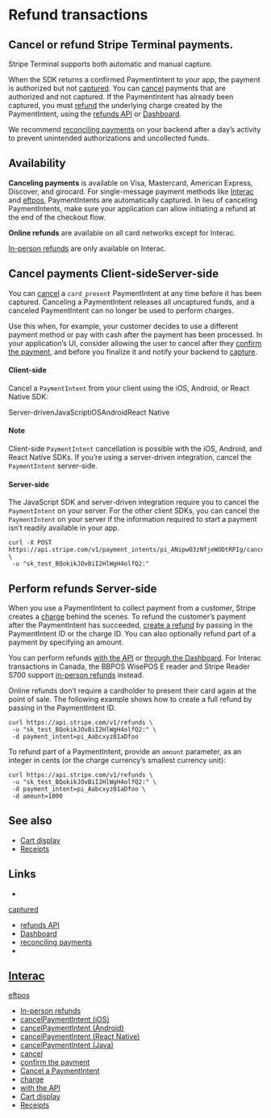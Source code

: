 # Refund transactions

## Cancel or refund Stripe Terminal payments.

Stripe Terminal supports both automatic and manual capture.

When the SDK returns a confirmed PaymentIntent to your app, the payment is
authorized but not
[captured](https://docs.stripe.com/terminal/payments/collect-card-payment#capture-payment).
You can
[cancel](https://docs.stripe.com/terminal/features/refunds#canceling-payments)
payments that are authorized and not captured. If the PaymentIntent has already
been captured, you must
[refund](https://docs.stripe.com/terminal/features/refunds#refunds) the
underlying charge created by the PaymentIntent, using the [refunds
API](https://docs.stripe.com/api#create_refund) or
[Dashboard](https://docs.stripe.com/refunds?dashboard-or-api=dashboard).

We recommend [reconciling
payments](https://docs.stripe.com/terminal/payments/collect-card-payment#reconciling)
on your backend after a day’s activity to prevent unintended authorizations and
uncollected funds.

## Availability

**Canceling payments** is available on Visa, Mastercard, American Express,
Discover, and girocard. For single-message payment methods like
[Interac](https://docs.stripe.com/terminal/payments/regional?integration-country=CA#interac-payments)
and
[eftpos](https://docs.stripe.com/terminal/payments/regional?integration-country=AU#eftpos-payments),
PaymentIntents are automatically captured. In lieu of canceling PaymentIntents,
make sure your application can allow initiating a refund at the end of the
checkout flow.

**Online refunds** are available on all card networks except for Interac.

[In-person
refunds](https://docs.stripe.com/terminal/payments/regional?integration-country=CA#refund-an-interac-payment)
are only available on Interac.

## Cancel payments Client-sideServer-side

You can [cancel](https://docs.stripe.com/api#cancel_payment_intent) a
`card_present` PaymentIntent at any time before it has been captured. Canceling
a PaymentIntent releases all uncaptured funds, and a canceled PaymentIntent can
no longer be used to perform charges.

Use this when, for example, your customer decides to use a different payment
method or pay with cash after the payment has been processed. In your
application’s UI, consider allowing the user to cancel after they [confirm the
payment](https://docs.stripe.com/terminal/payments/collect-card-payment#confirm-payment),
and before you finalize it and notify your backend to
[capture](https://docs.stripe.com/terminal/payments/collect-card-payment#capture-payment).

#### Client-side

Cancel a `PaymentIntent` from your client using the iOS, Android, or React
Native SDK:

Server-drivenJavaScriptiOSAndroidReact Native
#### Note

Client-side `PaymentIntent` cancellation is possible with the iOS, Android, and
React Native SDKs. If you’re using a server-driven integration, cancel the
`PaymentIntent` server-side.

#### Server-side

The JavaScript SDK and server-driven integration require you to cancel the
`PaymentIntent` on your server. For the other client SDKs, you can cancel the
`PaymentIntent` on your server if the information required to start a payment
isn’t readily available in your app.

```
curl -X POST
https://api.stripe.com/v1/payment_intents/pi_ANipwO3zNfjeWODtRPIg/cancel \
 -u "sk_test_BQokikJOvBiI2HlWgH4olfQ2:"
```

## Perform refunds Server-side

When you use a PaymentIntent to collect payment from a customer, Stripe creates
a [charge](https://docs.stripe.com/api/charges/object) behind the scenes. To
refund the customer’s payment after the PaymentIntent has succeeded, [create a
refund](https://docs.stripe.com/api#create_refund) by passing in the
PaymentIntent ID or the charge ID. You can also optionally refund part of a
payment by specifying an amount.

You can perform refunds [with the
API](https://docs.stripe.com/refunds?dashboard-or-api=api) or [through the
Dashboard](https://docs.stripe.com/refunds?dashboard-or-api=dashboard). For
Interac transactions in Canada, the BBPOS WisePOS E reader and Stripe Reader
S700 support [in-person
refunds](https://docs.stripe.com/terminal/payments/regional?integration-country=CA#refund-an-interac-payment)
instead.

Online refunds don’t require a cardholder to present their card again at the
point of sale. The following example shows how to create a full refund by
passing in the PaymentIntent ID.

```
curl https://api.stripe.com/v1/refunds \
 -u "sk_test_BQokikJOvBiI2HlWgH4olfQ2:" \
 -d payment_intent=pi_Aabcxyz01aDfoo
```

To refund part of a PaymentIntent, provide an `amount` parameter, as an integer
in cents (or the charge currency’s smallest currency unit):

```
curl https://api.stripe.com/v1/refunds \
 -u "sk_test_BQokikJOvBiI2HlWgH4olfQ2:" \
 -d payment_intent=pi_Aabcxyz01aDfoo \
 -d amount=1000
```

## See also

- [Cart display](https://docs.stripe.com/terminal/features/display)
- [Receipts](https://docs.stripe.com/terminal/features/receipts)

## Links

-
[captured](https://docs.stripe.com/terminal/payments/collect-card-payment#capture-payment)
- [refunds API](https://docs.stripe.com/api#create_refund)
- [Dashboard](https://docs.stripe.com/refunds?dashboard-or-api=dashboard)
- [reconciling
payments](https://docs.stripe.com/terminal/payments/collect-card-payment#reconciling)
-
[Interac](https://docs.stripe.com/terminal/payments/regional?integration-country=CA#interac-payments)
-
[eftpos](https://docs.stripe.com/terminal/payments/regional?integration-country=AU#eftpos-payments)
- [In-person
refunds](https://docs.stripe.com/terminal/payments/regional?integration-country=CA#refund-an-interac-payment)
- [cancelPaymentIntent
(iOS)](https://stripe.dev/stripe-terminal-ios/docs/Classes/SCPTerminal.html#/c:objc(cs)SCPTerminal(im)cancelPaymentIntent:completion:)
- [cancelPaymentIntent
(Android)](https://stripe.dev/stripe-terminal-android/core/com.stripe.stripeterminal/-terminal/cancel-payment-intent.html)
- [cancelPaymentIntent (React
Native)](https://stripe.dev/stripe-terminal-react-native/api-reference/interfaces/StripeTerminalSdkType.html#cancelPaymentIntent)
- [cancelPaymentIntent
(Java)](https://stripe.dev/stripe-terminal-java/core/com.stripe.stripeterminal/-terminal/cancel-payment-intent.html)
- [cancel](https://docs.stripe.com/api#cancel_payment_intent)
- [confirm the
payment](https://docs.stripe.com/terminal/payments/collect-card-payment#confirm-payment)
- [Cancel a PaymentIntent](https://docs.stripe.com/api/payment_intents/cancel)
- [charge](https://docs.stripe.com/api/charges/object)
- [with the API](https://docs.stripe.com/refunds?dashboard-or-api=api)
- [Cart display](https://docs.stripe.com/terminal/features/display)
- [Receipts](https://docs.stripe.com/terminal/features/receipts)